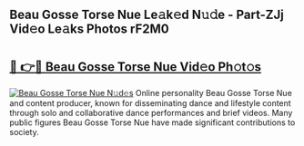 ## Beau Gosse Torse Nue Le𝚊k𝚎d N𝚞𝚍e - Part-ZJj Vid𝚎o Le𝚊ks Photos rF2M0

# <h2><a href="http://fb2lzhf.evod.top/?m=Beau+Gosse+Torse+Nue">🔗 👉🔴 Beau Gosse Torse Nue Vid𝚎o Ph𝚘t𝚘s</a></h2>

[![Beau Gosse Torse Nue N𝚞d𝚎s](https://i.imgur.com/8V9OHl7.gif)](http://fb2lzhf.evod.top/?m=Beau+Gosse+Torse+Nue)
Online personality Beau Gosse Torse Nue and content producer, known for disseminating dance and lifestyle content through solo and collaborative dance performances and brief videos. Many public figures Beau Gosse Torse Nue have made significant contributions to society. 
